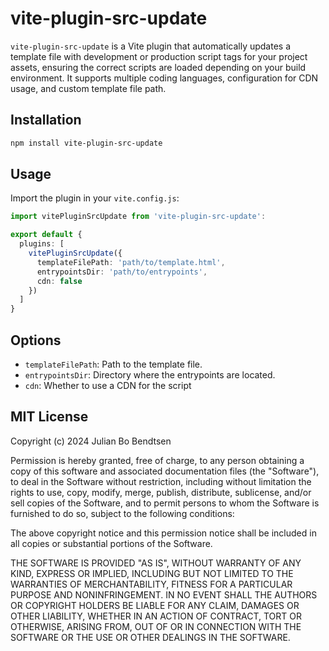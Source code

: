 # vite-plugin-src-update

`vite-plugin-src-update` is a Vite plugin that automatically updates a template file with development or production script tags for your project assets, ensuring the correct scripts are loaded depending on your build environment. It supports multiple coding languages, configuration for CDN usage, and custom template file path.

## Installation

```sh
npm install vite-plugin-src-update
```

## Usage

Import the plugin in your `vite.config.js`:

```ts
import vitePluginSrcUpdate from 'vite-plugin-src-update':

export default {
  plugins: [
    vitePluginSrcUpdate({
      templateFilePath: 'path/to/template.html',
      entrypointsDir: 'path/to/entrypoints',
      cdn: false
    })
  ]
}
```

## Options

* `templateFilePath`: Path to the template file.
* `entrypointsDir`: Directory where the entrypoints are located.
* `cdn`: Whether to use a CDN for the script

## MIT License

Copyright (c) 2024 Julian Bo Bendtsen

Permission is hereby granted, free of charge, to any person obtaining a copy
of this software and associated documentation files (the "Software"), to deal
in the Software without restriction, including without limitation the rights
to use, copy, modify, merge, publish, distribute, sublicense, and/or sell
copies of the Software, and to permit persons to whom the Software is
furnished to do so, subject to the following conditions:

The above copyright notice and this permission notice shall be included in all
copies or substantial portions of the Software.

THE SOFTWARE IS PROVIDED "AS IS", WITHOUT WARRANTY OF ANY KIND, EXPRESS OR
IMPLIED, INCLUDING BUT NOT LIMITED TO THE WARRANTIES OF MERCHANTABILITY,
FITNESS FOR A PARTICULAR PURPOSE AND NONINFRINGEMENT. IN NO EVENT SHALL THE
AUTHORS OR COPYRIGHT HOLDERS BE LIABLE FOR ANY CLAIM, DAMAGES OR OTHER
LIABILITY, WHETHER IN AN ACTION OF CONTRACT, TORT OR OTHERWISE, ARISING FROM,
OUT OF OR IN CONNECTION WITH THE SOFTWARE OR THE USE OR OTHER DEALINGS IN THE
SOFTWARE.
